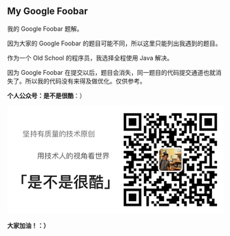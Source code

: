 ## My Google Foobar

我的 Google Foobar 题解。

因为大家的 Google Foobar 的题目可能不同，所以这里只能列出我遇到的题目。

作为一个 Old School 的程序员，我选择全程使用 Java 解决。

因为 Google Foobar 在提交以后，题目会消失，同一题目的代码提交通道也就消失了。所以我的代码没有来得及做优化。仅供参考。

**个人公众号：是不是很酷**：）

![QRCode](qrcode.png)

**大家加油！：）**